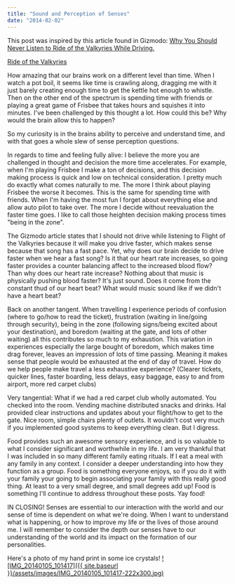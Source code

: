```yaml
---
title: "Sound and Perception of Senses"
date: "2014-02-02"
---
```


This post was inspired by this article found in Gizmodo: [Why You Should Never Listen to Ride of the Valkyries While Driving.](http://gizmodo.com/why-you-should-never-listen-to-ride-of-the-valkyries-wh-1513321655 "Gizmodo Article ")

[Ride of the Valkyries](http://youtu.be/V92OBNsQgxU)

How amazing that our brains work on a different level than time. When I watch a pot boil, it seems like time is crawling along, dragging me with it just barely creating enough time to get the kettle hot enough to whistle. Then on the other end of the spectrum is spending time with friends or playing a great game of Frisbee that takes hours and squishes it into minutes. I've been challenged by this thought a lot. How could this be? Why would the brain allow this to happen?

So my curiosity is in the brains ability to perceive and understand time, and with that goes a whole slew of sense perception questions.

In regards to time and feeling fully alive: I believe the more you are challenged in thought and decision the more time accelerates. For example, when I'm playing Frisbee I make a ton of decisions, and this decision making process is quick and low on technical consideration. I pretty much do exactly what comes naturally to me. The more I think about playing Frisbee the worse it becomes. This is the same for spending time with friends. When I'm having the most fun I forget about everything else and allow auto pilot to take over. The more I decide without reevaluation the faster time goes. I like to call those heighten decision making process times "being in the zone".

The Gizmodo article states that I should not drive while listening to Flight of the Valkyries because it will make you drive faster, which makes sense because that song has a fast pace. Yet, why does our brain decide to drive faster when we hear a fast song? Is it that our heart rate increases, so going faster provides a counter balancing affect to the increased blood flow? Than why does our heart rate increase? Nothing about that music is physically pushing blood faster? It's just sound. Does it come from the constant thud of our heart beat? What would music sound like if we didn't have a heart beat?

Back on another tangent. When travelling I experience periods of confusion (where to go/how to read the ticket), frustration (waiting in line/going through security), being in the zone (following signs/being excited about your destination), and boredom (waiting at the gate, and lots of other waiting) all this contributes so much to my exhaustion. This variation in experiences especially the large bought of boredom, which makes time drag forever, leaves an impression of lots of time passing. Meaning it makes sense that people would be exhausted at the end of day of travel. How do we help people make travel a less exhaustive experience? (Clearer tickets, quicker lines, faster boarding, less delays, easy baggage, easy to and from airport, more red carpet clubs)

Very tangential: What if we had a red carpet club wholly automated. You checked into the room. Vending machine distributed snacks and drinks. Hal provided clear instructions and updates about your flight/how to get to the gate. Nice room, simple chairs plenty of outlets. It wouldn't cost very much if you implemented good systems to keep everything clean. But I digress.

Food provides such an awesome sensory experience, and is so valuable to what I consider significant and worthwhile in my life. I am very thankful that I was included in so many different family eating rituals. If I eat a meal with any family in any context. I consider a deeper understanding into how they function as a group. Food is something everyone enjoys, so if you do it with your family your going to begin associating your family with this really good thing. At least to a very small degree, and small degrees add up! Food is something I'll continue to address throughout these posts. Yay food!

IN CLOSING! Senses are essential to our interaction with the world and our sense of time is dependent on what we're doing. When I want to understand what is happening, or how to improve my life or the lives of those around me. I will remember to consider the depth our senses have to our understanding of the world and its impact on the formation of our personalities.

Here's a photo of my hand print in some ice crystals! [![IMG_20140105_101417]({{ site.baseurl }}/assets/images/IMG_20140105_101417-222x300.jpg)](http://timmyreilly.azurewebsites.net/wp-content/uploads/2014/02/IMG_20140105_101417.jpg)

